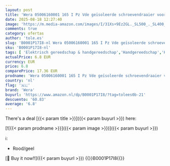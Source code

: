 ```yaml
---
layout: post
title: 'Wera 05006160001 165 I Pz Vde geïsoleerde schroevendraaier voor Pz Phillips-schroeven  0 x 80 mm  rood/geel'
date: 2025-08-18 12:27:40
image: 'https://m.media-amazon.com/images/I/31Xs+9Ez2GL._SL500_._SL400_.jpg'
comments: true
category: ofertas
author: 'tole.es'
slug: 'B0001P17I8-nl Wera 05006160001 165 I Pz Vde geïsoleerde schroevendraaier...'
sku: 'B0001P17I8-nl'
tags: [ 'Elektrisch gereedschap & handgereedschap','Handgereedschap','Klussen & gereedschap','Moerdraaiers','Schroevendraaiers & moersleutels','wera','🇳🇱', ]
actualPrice: 6.8 EUR
currency: EUR
price: 6.8
comparePrice: 17.36 EUR
prodname: 'Wera 05006160001 165 I Pz Vde geïsoleerde schroevendraaier voor Pz Phillips-schroeven  0 x 80 mm  rood/geel'
country: 'nl'
flag: '🇳🇱'
brand: 'Wera'
buyurl: 'https://www.amazon.nl/dp/B0001P17I8/?tag=tolees0b-21'
descuento: '60.83'
average: '6.8'
---
```


There's a deal [{{< param title >}}]({{< param buyurl >}})  here:

[![{{< param prodname >}}]({{< param image >}})]({{< param buyurl >}})

ℹ️:

- Rood/geel

[🛒 Buy it now!!]({{< param buyurl >}})
{{<world>}}B0001P17I8{{</world>}}
